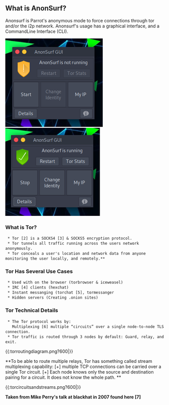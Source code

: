 ## What is AnonSurf? ##

Anonsurf is Parrot's anonymous mode to force connections through tor and/or the i2p network. Anonsurf's usage has a graphical interface, and a CommandLine Interface (CLI).

![Anonsurf](./images/anonsurf.png) ![Anonsurf active](./images/anonsurf_active.png)

### What is Tor? ###
     * Tor [2] is a SOCKS4 [3] & SOCKS5 encryption protocol.
     * Tor tunnels all traffic running across the users network anonymously.
     * Tor conceals a user's location and network data from anyone monitoring the user locally, and remotely.** 

### Tor Has Several Use Cases ###
     * Used with on the browser (torbrowser & iceweasel) 
     * IRC [4] clients (hexchat)
     * Instant messanging (torchat [5], tormessanger
     * Hidden servers (Creating .onion sites)

### Tor Technical Details ###
     * The Tor protocol works by: 
       Multiplexing [6] multiple “circuits” over a single node-to-node TLS connection.
     * Tor traffic is routed through 3 nodes by default: Guard, relay, and exit.



{{:torroutingdiagram.png?600|}}


**To be able to route multiple relays, Tor has something called stream multiplexing capability: 
[+] multiple TCP connections can be carried over a single Tor circuit. 
[+] Each node knows only the source and destination pairing for a circuit. It does not know the whole path.
**
     
{{:torcircuitsandstreams.png?600|}}


**Taken from Mike Perry's talk at blackhat in 2007 found here [7]**

